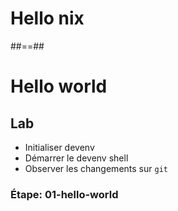 <!-- .slide: class="transition-bg-sfeir-1" -->

# Hello nix

##==##

<!-- .slide: class="exercice" -->

# Hello world

## Lab

- Initialiser devenv
- Démarrer le devenv shell
- Observer les changements sur `git`

### Étape: 01-hello-world
